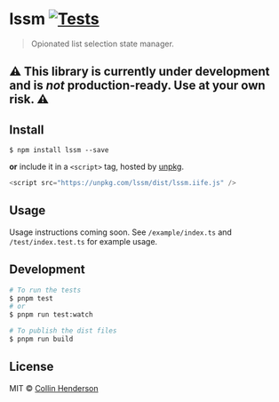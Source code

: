 # lssm [![Tests](https://github.com/syropian/lssm/actions/workflows/test.yml/badge.svg?branch=main)](https://github.com/syropian/lssm/actions/workflows/test.yml)

> Opionated list selection state manager.

## ⚠️ This library is currently under development and is _not_ production-ready. Use at your own risk. ⚠️

## Install

```
$ npm install lssm --save
```

**or** include it in a `<script>` tag, hosted by [unpkg](https://unpkg.com).

```js
<script src="https://unpkg.com/lssm/dist/lssm.iife.js" />
```

## Usage

Usage instructions coming soon. See `/example/index.ts` and `/test/index.test.ts` for example usage.

## Development

```bash
# To run the tests
$ pnpm test
# or
$ pnpm run test:watch

# To publish the dist files
$ pnpm run build
```

## License

MIT © [Collin Henderson](https://github.com/syropian)
